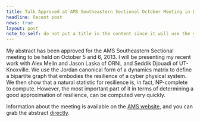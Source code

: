```yaml
---
title: Talk Approved at AMS Southeastern Sectional October Meeting in Louiville, KY
headline: Recent post
news: true
layout: post
note_to_self: do not put a title in the content since it will use the yaml-provided title
---
```

<p>My abstract has been approved for the AMS Southeastern Sectional meeting to be held on October 5 and 6, 2013.  I will be presenting my recent work with Alex Melin and Jason Laska of ORNL and Seddik Djouadi of UT-Knoxville.  We use the Jordan canonical form of a dynamics matrix to define a bipartite graph that embodies the resilience of a cyber physical system.  We then show that a natural statistic for resilience is, in fact, NP-complete to compute.  However, the most important part of it in terms of determining a good approximation of resilience, can be computed very quickly.</p>

<p>Information about the meeting is available on the <a href="http://www.ams.org/meetings/sectional/2208_program.html">AMS website</a>, and you can grab the abstract <a href="http://www.ams.org/amsmtgs/2208_abstracts/1092-93-287.pdf">directly</a>.</p>
